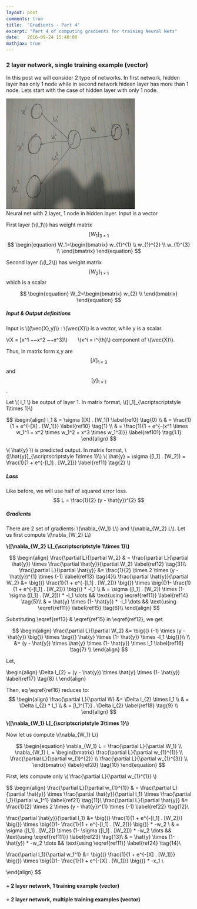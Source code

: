 ```yaml
---
layout: post
comments: true
title:  "Gradients - Part 4"
excerpt: "Part 4 of computing gradients for training Neural Nets"
date:   2016-09-24 15:40:00
mathjax: true
---
```



### **2 layer network, single training example (vector)**

In this post we will consider 2 type of networks. In first network, hidden layer has only 1 node while in second network hideen layer has more than 1 node. Lets start with the case of hidden layer with only 1 node.


<div class="imgcap">
<img src="/assets/gradients/NN_4_1.jpeg" height="300" width="350">
<div class="thecap">Neural net with 2 layer, 1 node in hidden layer. Input is a vector</div>
</div>

First layer (\\(l_1\\)) has weight matrix $$[W_1]_{\scriptscriptstyle 3 \times 1}$$
$$
\begin{equation}
     W_1=\begin{bmatrix}
         w_{1}^{1} \\
         w_{1}^{2} \\
         w_{1}^{3} \\
         \end{bmatrix}
\end{equation}
$$

Second layer (\\(l_2\\)) has weight matrix $$[W_2]_{\scriptscriptstyle 1 \times 1}$$ which is a scalar 

$$
\begin{equation}
     W_2=\begin{bmatrix}
         w_{2} \\
         \end{bmatrix}
\end{equation}
$$

##### **Input & Output definitions**

Input is \\((\vec{X},y)\\) : \\(\vec{X}\\) is a vector, while y is a scalar. 

\\(X = [x^1 ~~x^2 ~~x^3]\\)     &nbsp; &nbsp; &nbsp; \\(x^i = i^{th}\\) component of \\(\vec{X}\\).

Thus, in matrix form x,y are $$[X]_{\scriptscriptstyle 1\times 3}$$ and $$[y]_{\scriptscriptstyle 1\times 1}$$.

Let \\( l_1 \\) be output of layer 1. In matrix format, \\([l_1]_{\scriptscriptstyle 1\times 1}\\)

$$
\begin{align}
l_1 & = \sigma ([X] . [W_1]) \label{ref0} \tag{0} \\
& = \frac{1}{1 + e^{-[X] . [W_1]}} \label{ref10} \tag{1} \\
& = \frac{1}{1 + e^{-(x^1 \times w_1^1 + x^2 \times w_1^2 + x^3 \times w_1^3)}} \label{ref101} \tag{1.1} 
\end{align}
$$


\\( \hat{y} \\) is predicted output. In matrix format, \\([\hat{y}]_{\scriptscriptstyle 1\times 1}\\)
\\( \hat{y} = \sigma ([l_1] . [W_2]) = \frac{1}{1 + e^{-[l_1] . [W_2]}} \label{ref11} \tag{2} \\)


##### **Loss**
Like before, we will use half of squared error loss. $$ L  = \frac{1}{2} (y - \hat{y})^{2} $$



##### **Gradients**

There are 2 set of gradients: \\(\nabla_{W_1} L\\) and \\(\nabla_{W_2} L\\). Let us first compute \\(\nabla_{W_2} L\\)


**\\([\nabla_{W_2} L]_{\scriptscriptstyle 1\times 1}\\)**

$$
\begin{align}
\frac{\partial L}{\partial W_2} & = \frac{\partial L}{\partial \hat{y}} \times \frac{\partial \hat{y}}{\partial W_2} \label{ref12} \tag{3}\\
\frac{\partial L}{\partial \hat{y}} &= \frac{1}{2} \times 2 \times (y - \hat{y})^{1} \times (-1) \label{ref13} \tag{4}\\
\frac{\partial \hat{y}}{\partial W_2} &= \big{(} \frac{1}{1 + e^{-[l_1] . [W_2]}} \big{)} \times \big{(}1- \frac{1}{1 + e^{-[l_1] . [W_2]}} \big{)} * -l_1 \\
& = \sigma ([l_1] . [W_2]) \times (1- \sigma ([l_1] . [W_2])) * -l_1 \dots && \text{using \eqref{ref11}} \label{ref14} \tag{5}\\
& = \hat{y} \times (1- \hat{y}) * -l_1 \dots && \text{using \eqref{ref11}} \label{ref15} \tag{6}\\
\end{align}
$$

Substituting \eqref{ref13} & \eqref{ref15} in \eqref{ref12}, we get 

$$
\begin{align}
\frac{\partial L}{\partial W_2} &= \big{(} (-1) \times (y - \hat{y}) \big{)} \times \big{(} \hat{y} \times (1- \hat{y}) \times -l_1 \big{)}\\ \\
&= (y - \hat{y}) \times \hat{y} \times (1- \hat{y}) \times l_1 \label{ref16} \tag{7} \\
\end{align}
$$

Let,  

\begin{align}
\Delta l_{2} = (y - \hat{y}) \times \hat{y} \times (1- \hat{y}) \label{ref17} \tag{8} \\
\end{align}

Then, eq \eqref{ref16} reduces to:   
$$ 
\begin{align}
\frac{\partial L}{\partial W} &= \Delta l_{2} \times l_1 \\
& = \Delta l_{2} * l_1 \\
& = [l_1^{T}] . \Delta l_{2} \label{ref18} \tag{9} \\
\end{align}
$$

**\\([\nabla_{W_1} L]_{\scriptscriptstyle 3\times 1}\\)**

Now let us compute \\(\nabla_{W_1} L\\)

$$
\begin{equation}
\nabla_{W_1} L = \frac{\partial L}{\partial W_1} \\
\nabla_{W_1} L = \begin{bmatrix}
     \frac{\partial L}{\partial w_{1}^{1}} \\
     \frac{\partial L}{\partial w_{1}^{2}} \\
     \frac{\partial L}{\partial w_{1}^{3}} \\
     \end{bmatrix}
\label{ref20} \tag{10}
\end{equation} 
$$

First, lets compute only \\( \frac{\partial L}{\partial w_{1}^{1}} \\)

$$
\begin{align}
\frac{\partial L}{\partial w_{1}^{1}} & = \frac{\partial L}{\partial \hat{y}} \times \frac{\partial \hat{y}}{\partial l_1} \times \frac{\partial l_1}{\partial w_1^1} \label{ref21} \tag{11}\\
\frac{\partial L}{\partial \hat{y}} &= \frac{1}{2} \times 2 \times (y - \hat{y})^{1} \times (-1) \label{ref22} \tag{12}\\

\frac{\partial \hat{y}}{\partial l_1} &= \big{(} \frac{1}{1 + e^{-[l_1] . [W_2]}} \big{)} \times \big{(}1- \frac{1}{1 + e^{-[l_1] . [W_2]}} \big{)} * -w_2 \\
& = \sigma ([l_1] . [W_2]) \times (1- \sigma ([l_1] . [W_2])) * -w_2 \dots && \text{using \eqref{ref111}} \label{ref23} \tag{13}\\
& = \hat{y} \times (1- \hat{y}) * -w_2 \dots && \text{using \eqref{ref11}} \label{ref24} \tag{14}\\

\frac{\partial l_1}{\partial w_1^1} &= \big{(} \frac{1}{1 + e^{-[X] . [W_1]}} \big{)} \times \big{(}1- \frac{1}{1 + e^{-[X] . [W_1]}} \big{)} * -x_1 \\

\end{align}
$$




#### **+ 2 layer network, 1 training example (vector)**



#### **+ 2 layer network, multiple training examples (vector)**


<!---
Deriving Policy Gradients. I'd like to also give a sketch of where Policy Gradients come from mathematically. Policy Gradients are a special case of a more general score function gradient estimator. The general case is that when we have an expression of the form \(E_{x \sim p(x \mid \theta)} [f(x)] \) - i.e. the expectation of some scalar valued score function \(f(x)\) under some probability distribution \(p(x;\theta)\) parameterized by some \(\theta\). Hint hint, \(f(x)\) will become our reward function (or advantage function more generally) and \(p(x)\) will be our policy network, which is really a model for \(p(a \mid I)\), giving a distribution over actions for any image \(I\). Then we are interested in finding how we should shift the distribution (through its parameters \(\theta\)) to increase the scores of its samples, as judged by \(f\) (i.e. how do we change the network's parameters so that action samples get higher rewards). We have that:

$$
\begin{align}
\nabla_{\theta} E_x[f(x)] &= \nabla_{\theta} \sum_x p(x) f(x) & \text{definition of expectation} \\
& = \sum_x \nabla_{\theta} p(x) f(x) & \text{swap sum and gradient} \\
& = \sum_x p(x) \frac{\nabla_{\theta} p(x)}{p(x)} f(x) & \text{both multiply and divide by } p(x) \\
& = \sum_x p(x) \nabla_{\theta} \log p(x) f(x) & \text{use the fact that } \nabla_{\theta} \log(z) = \frac{1}{z} \nabla_{\theta} z \\
& = E_x[f(x) \nabla_{\theta} \log p(x) ] & \text{definition of expectation}
\end{align}
$$
-->






    

